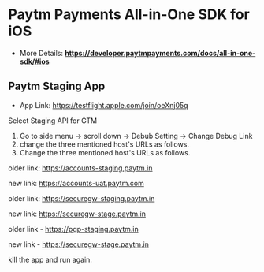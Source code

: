 # Paytm Payments All-in-One SDK for iOS
* More Details: **https://developer.paytmpayments.com/docs/all-in-one-sdk/#ios**

## Paytm Staging App
* App Link: https://testflight.apple.com/join/oeXnj05q

Select Staging API for GTM
1. Go to side menu -> scroll down -> Debub Setting -> Change Debug Link
2. change the three mentioned host's URLs as follows.
2. Change the three mentioned host's URLs as follows.

older link: https://accounts-staging.paytm.in

new link:  https://accounts-uat.paytm.com

older link: https://securegw-staging.paytm.in

new link:  https://securegw-stage.paytm.in

older link - https://pgp-staging.paytm.in 

new link - https://securegw-stage.paytm.in

kill the app and run again.
